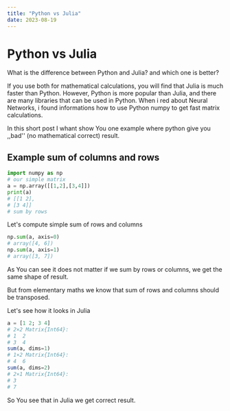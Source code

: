 ```yaml
---
title: "Python vs Julia"
date: 2023-08-19
---
```


# Python vs Julia

What is the difference between Python and Julia? and which one is better?

If you use both for mathematical calculations, you will find that Julia is much faster than Python. 
However, Python is more popular than Julia, and there are many libraries that can be used in Python.
When i red about Neural Networks, i found informations how to use Python numpy to get fast matrix calculations.

In this short post I whant show You one example where python give you ,,bad'' (no mathematical correct) result.

## Example sum of columns and rows
```python
import numpy as np
# our simple matrix
a = np.array([[1,2],[3,4]])
print(a)
# [[1 2],
# [3 4]]
# sum by rows
```
Let's compute simple sum of rows and columns
```python
np.sum(a, axis=0)
# array([4, 6])
np.sum(a, axis=1)
# array([3, 7])
```
As You can see it does not matter if we sum by rows or columns, we get the same shape of result. 

But from elementary maths we know that sum of rows and columns should be transposed.

Let's see how it looks in Julia
```julia
a = [1 2; 3 4]
# 2×2 Matrix{Int64}:
# 1  2
# 3  4
sum(a, dims=1)
# 1×2 Matrix{Int64}:
# 4  6
sum(a, dims=2)
# 2×1 Matrix{Int64}:
# 3
# 7
```
So You see that in Julia we get correct result.


```
